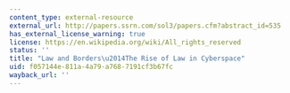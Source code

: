 ```yaml
---
content_type: external-resource
external_url: http://papers.ssrn.com/sol3/papers.cfm?abstract_id=535
has_external_license_warning: true
license: https://en.wikipedia.org/wiki/All_rights_reserved
status: ''
title: "Law and Borders\u2014The Rise of Law in Cyberspace"
uid: f057144e-811a-4a79-a768-7191cf3b67fc
wayback_url: ''
---
```

